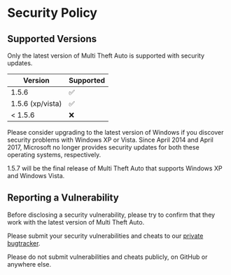 # Security Policy

## Supported Versions

Only the latest version of Multi Theft Auto is supported with security updates.

| Version            | Supported          |
| ------------------ | ------------------ |
| 1.5.6              | :white_check_mark: |
| 1.5.6 (xp/vista)   | :white_check_mark: |
| < 1.5.6            | :x:                |

Please consider upgrading to the latest version of Windows if you discover
security problems with Windows XP or Vista. Since April 2014 and April 2017, Microsoft
no longer provides security updates for both these operating systems, respectively.

1.5.7 will be the final release of Multi Theft Auto that supports
Windows XP and Windows Vista.

## Reporting a Vulnerability

Before disclosing a security vulnerability, please try to confirm
that they work with the latest version of Multi Theft Auto.

Please submit your security vulnerabilities and cheats to our [private bugtracker].

Please do not submit vulnerabilities and cheats publicly, on GitHub or anywhere else.

[private bugtracker]: https://forum.mtasa.com/forum/156-private-bugs/
